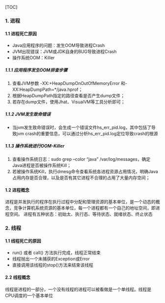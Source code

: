 [TOC]
### 1. 进程
#### 1.1 进程死亡原因
- Java应用程序的问题：发生OOM导致进程Crash
- JVM出现错误：JVM或JDK自身的BUG导致进程Crash
- 操作系统OOM：Killer

##### 1.1.1 应用程序发生OOM排查步骤
1. 查看JVM参数 -XX:+HeapDumpOnOutOfMemoryError 和-XX:HeapDumpPath=*/java.hprof； 
2. 根据HeapDumpPath指定的路径查看是否产生dump文件；
3. 若存在dump文件，使用Jhat、VisualVM等工具分析即可；

##### 1.1.2 JVM发生致命错误
- 当jvm发生致命错误时，会生成一个错误文件hs_err_pid.log，其中包括了导致jvm crash的重要信息，可以通过分析hs_err_pid.log定位导致crash的根源

##### 1.1.3 操作系统进行OOM-Killer
1. 查看操作系统日志：sudo grep –color “java” /var/log/messages，确定Java进程是否被操作系统Kill； 
2. 若被操作系统Kill，执行dmesg命令查看系统各进程资源占用情况，明确Java占用内存是否合理，以及是否有其它进程不合理的占用了大量内存空间；

#### 1.2 进程概念
进程是并发执行的程序在执行过程中分配和管理资源的基本单位，是一个动态的概念，竞争计算机系统资源的基本单位，每一个进程都有一个自己的地址空间，即进程空间。
进程有五种状态：初始太、执行态、等待状态、就绪状态、终止状态
### 2. 线程
#### 1.1 线程死亡的原因
- run() 或者 call() 方法执行完成，线程正常结束
- 线程抛出一个未捕获的Exception或Error
- 直接调用该线程的stop()方法来结束该线程

#### 2.2 线程概念
线程是进程的一部分，一个没有线程的进程可以被看做是一个单线程。线程是CPU调度的一个基本单位